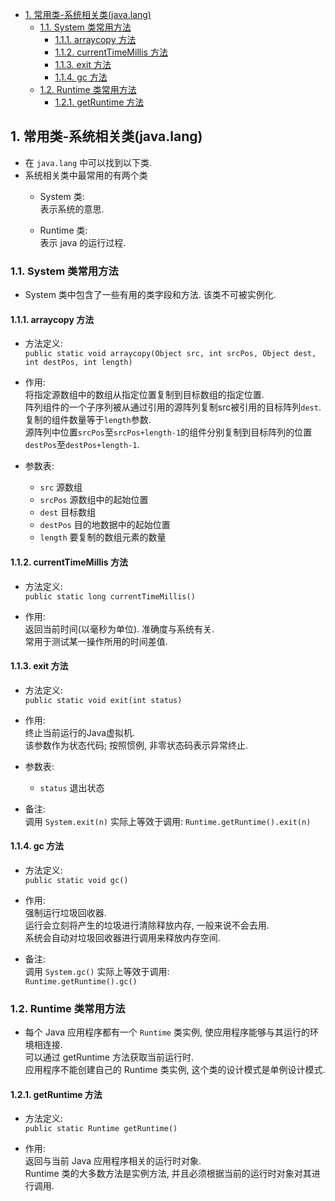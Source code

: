 <!-- TOC -->

- [1. 常用类-系统相关类(java.lang)](#1-常用类-系统相关类javalang)
  - [1.1. System 类常用方法](#11-system-类常用方法)
    - [1.1.1. arraycopy 方法](#111-arraycopy-方法)
    - [1.1.2. currentTimeMillis 方法](#112-currenttimemillis-方法)
    - [1.1.3. exit 方法](#113-exit-方法)
    - [1.1.4. gc 方法](#114-gc-方法)
  - [1.2. Runtime 类常用方法](#12-runtime-类常用方法)
    - [1.2.1. getRuntime 方法](#121-getruntime-方法)

<!-- /TOC -->

## 1. 常用类-系统相关类(java.lang)
- 在 `java.lang` 中可以找到以下类.
- 系统相关类中最常用的有两个类
  - System 类:  
    表示系统的意思.
    
  - Runtime 类:  
    表示 java 的运行过程.

### 1.1. System 类常用方法
- System 类中包含了一些有用的类字段和方法. 该类不可被实例化.

#### 1.1.1. arraycopy 方法
- 方法定义:  
  `public static void arraycopy(Object src, int srcPos, Object dest, int destPos, int length)`

- 作用:  
  将指定源数组中的数组从指定位置复制到目标数组的指定位置.  
  阵列组件的一个子序列被从通过引用的源阵列复制src被引用的目标阵列`dest`.  
  复制的组件数量等于`length`参数.  
  源阵列中位置`srcPos`至`srcPos+length-1`的组件分别复制到目标阵列的位置`destPos`至`destPos+length-1`.

- 参数表:  
  - `src` 源数组
  - `srcPos` 源数组中的起始位置
  - `dest` 目标数组
  - `destPos` 目的地数据中的起始位置
  - `length` 要复制的数组元素的数量

#### 1.1.2. currentTimeMillis 方法
- 方法定义:  
  `public static long currentTimeMillis()`  

- 作用:  
  返回当前时间(以毫秒为单位). 准确度与系统有关.  
  常用于测试某一操作所用的时间差值.

#### 1.1.3. exit 方法
- 方法定义:  
  `public static void exit(int status)`

- 作用:  
  终止当前运行的Java虚拟机.  
  该参数作为状态代码; 按照惯例, 非零状态码表示异常终止.  

- 参数表:  
  - `status` 退出状态

- 备注:  
  调用 `System.exit(n)` 实际上等效于调用: 
  `Runtime.getRuntime().exit(n)`

#### 1.1.4. gc 方法
- 方法定义:  
  `public static void gc()`

- 作用:  
  强制运行垃圾回收器.  
  运行会立刻将产生的垃圾进行清除释放内存, 一般来说不会去用.  
  系统会自动对垃圾回收器进行调用来释放内存空间.

- 备注:  
  调用 `System.gc()` 实际上等效于调用:  
  `Runtime.getRuntime().gc()`


### 1.2. Runtime 类常用方法
- 每个 Java 应用程序都有一个 `Runtime` 类实例, 使应用程序能够与其运行的环境相连接.  
  可以通过 getRuntime 方法获取当前运行时.   
  应用程序不能创建自己的 Runtime 类实例, 这个类的设计模式是单例设计模式.  


#### 1.2.1. getRuntime 方法
- 方法定义:  
  `public static Runtime getRuntime()`  

- 作用:  
  返回与当前 Java 应用程序相关的运行时对象.  
  Runtime 类的大多数方法是实例方法, 并且必须根据当前的运行时对象对其进行调用.
